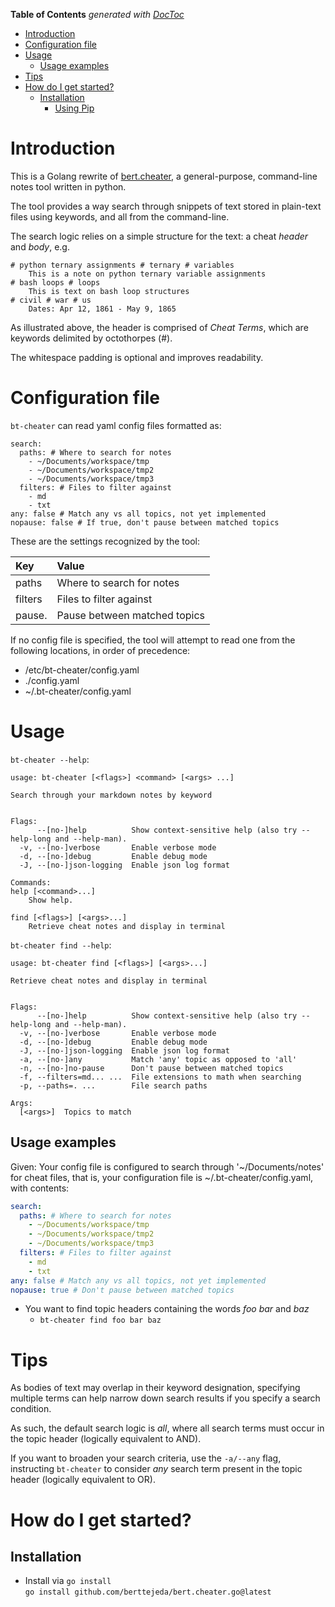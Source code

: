<!-- START doctoc generated TOC please keep comment here to allow auto update -->
<!-- DON'T EDIT THIS SECTION, INSTEAD RE-RUN doctoc TO UPDATE -->
**Table of Contents**  *generated with [DocToc](https://github.com/thlorenz/doctoc)*

- [Introduction](#introduction)
- [Configuration file](#configuration-file)
- [Usage](#usage)
  - [Usage examples](#usage-examples)
- [Tips](#tips)
- [How do I get started?](#how-do-i-get-started)
  - [Installation](#installation)
    - [Using Pip](#using-pip)

<!-- END doctoc generated TOC please keep comment here to allow auto update -->

# Introduction

This is a Golang rewrite of [bert.cheater](https://github.com/berttejeda/bert.cheater), a general-purpose, command-line notes tool written in python.

The tool provides a way search through snippets of text stored in plain-text files using keywords, and all from the command-line.

The search logic relies on a simple structure for the text: a cheat _header_ and _body_, e.g.

```
# python ternary assignments # ternary # variables
    This is a note on python ternary variable assignments
# bash loops # loops
    This is text on bash loop structures
# civil # war # us
    Dates: Apr 12, 1861 - May 9, 1865
```

As illustrated above, the header is comprised of _Cheat Terms_, which are keywords delimited by octothorpes (#). 

The whitespace padding is optional and improves readability.

# Configuration file

`bt-cheater` can read yaml config files formatted as:

```
search:
  paths: # Where to search for notes
    - ~/Documents/workspace/tmp
    - ~/Documents/workspace/tmp2
    - ~/Documents/workspace/tmp3
  filters: # Files to filter against
    - md
    - txt
any: false # Match any vs all topics, not yet implemented
nopause: false # If true, don't pause between matched topics
```

These are the settings recognized by the tool:

| Key     | Value                        |
|:--------|:-----------------------------|
| paths   | Where to search for notes    |
| filters | Files to filter against      |
| pause.  | Pause between matched topics |

If no config file is specified, the tool will attempt to read one from the following locations, in order of precedence:

- /etc/bt-cheater/config.yaml
- ./config.yaml
- ~/.bt-cheater/config.yaml

# Usage

`bt-cheater --help`:

```
usage: bt-cheater [<flags>] <command> [<args> ...]

Search through your markdown notes by keyword


Flags:
      --[no-]help          Show context-sensitive help (also try --help-long and --help-man).
  -v, --[no-]verbose       Enable verbose mode
  -d, --[no-]debug         Enable debug mode
  -J, --[no-]json-logging  Enable json log format

Commands:
help [<command>...]
    Show help.

find [<flags>] [<args>...]
    Retrieve cheat notes and display in terminal
```

`bt-cheater find --help`:

```
usage: bt-cheater find [<flags>] [<args>...]

Retrieve cheat notes and display in terminal


Flags:
      --[no-]help          Show context-sensitive help (also try --help-long and --help-man).
  -v, --[no-]verbose       Enable verbose mode
  -d, --[no-]debug         Enable debug mode
  -J, --[no-]json-logging  Enable json log format
  -a, --[no-]any           Match 'any' topic as opposed to 'all'
  -n, --[no-]no-pause      Don't pause between matched topics
  -f, --filters=md... ...  File extensions to math when searching
  -p, --paths=. ...        File search paths

Args:
  [<args>]  Topics to match
```

## Usage examples

Given: Your config file is configured to search through '~/Documents/notes' 
for cheat files, that is, your configuration file is ~/.bt-cheater/config.yaml, with contents: <br />
```yaml
search:
  paths: # Where to search for notes
    - ~/Documents/workspace/tmp
    - ~/Documents/workspace/tmp2
    - ~/Documents/workspace/tmp3
  filters: # Files to filter against
    - md
    - txt
any: false # Match any vs all topics, not yet implemented
nopause: true # Don't pause between matched topics
```

* You want to find topic headers containing the words _foo_ _bar_ and _baz_
    * `bt-cheater find foo bar baz`

# Tips

As bodies of text may overlap in their keyword designation, specifying multiple terms
can help narrow down search results if you specify a search condition.

As such, the default search logic is _all_, where all search terms must occur in the topic header (logically equivalent to AND).

If you want to broaden your search criteria, use the `-a/--any` flag, instructing `bt-cheater` to consider _any_ search term present in the topic header (logically equivalent to OR).

# How do I get started?

## Installation

* Install via `go install`<br />
`go install github.com/berttejeda/bert.cheater.go@latest`

